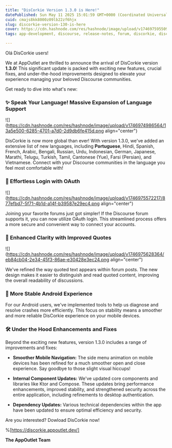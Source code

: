 ```yaml
---
title: "DisCorkie Version 1.3.0 is Here!"
datePublished: Sun May 11 2025 15:01:59 GMT+0000 (Coordinated Universal Time)
cuid: cmajs8kk8000z09lb22zf6hjx
slug: discorkie-version-130-is-here
cover: https://cdn.hashnode.com/res/hashnode/image/upload/v1746975955090/7ef259b5-0ba2-4648-ac99-5244cd935720.png
tags: app-development, discourse, release-notes, forum, discorkie, discorkie-changelog

---
```


Olá DisCorkie users!

We at AppOutlet are thrilled to announce the arrival of DisCorkie version **1.3.0**! This significant update is packed with exciting new features, crucial fixes, and under-the-hood improvements designed to elevate your experience managing your beloved Discourse communities.

Get ready to dive into what's new:

### ✨ Speak Your Language! Massive Expansion of Language Support

![](https://cdn.hashnode.com/res/hashnode/image/upload/v1746974986564/13a5e500-6285-4701-a7d0-2d9db6fe415d.png align="center")

DisCorkie is now more global than ever! With version 1.3.0, we've added an extensive list of new languages, including **Portuguese**, Hindi, Spanish, French, Arabic, Bengali, Russian, Urdu, Indonesian, German, Japanese, Marathi, Telugu, Turkish, Tamil, Cantonese (Yue), Farsi (Persian), and Vietnamese. Connect with your Discourse communities in the language you feel most comfortable with!

### 🔑 Effortless Login with OAuth

![](https://cdn.hashnode.com/res/hashnode/image/upload/v1746975572217/877efbd7-5f71-4b1d-a14f-b39587e29ec4.png align="center")

Joining your favorite forums just got simpler! If the Discourse forum supports it, you can now utilize OAuth login. This streamlined process offers a more secure and convenient way to connect your accounts.

### 💬 Enhanced Clarity with Improved Quotes

![](https://cdn.hashnode.com/res/hashnode/image/upload/v1746975628364/eb84cb04-2e34-45f3-86ae-e30428e3ec24.png align="center")

We've refined the way quoted text appears within forum posts. The new design makes it easier to distinguish and read quoted content, improving the overall readability of discussions.

### 📱 More Stable Android Experience

For our Android users, we've implemented tools to help us diagnose and resolve crashes more efficiently. This focus on stability means a smoother and more reliable DisCorkie experience on your mobile devices.

### 🛠️ Under the Hood Enhancements and Fixes

Beyond the exciting new features, version 1.3.0 includes a range of improvements and fixes:

* **Smoother Mobile Navigation:** The side menu animation on mobile devices has been refined for a much smoother open and close experience. Say goodbye to those slight visual hiccups!
    
* **Internal Component Updates:** We've updated core components and libraries like Ktor and Compose. These updates bring performance enhancements, improved stability, and strengthened security across the entire application, including refinements to desktop authentication.
    
* **Dependency Updates:** Various technical dependencies within the app have been updated to ensure optimal efficiency and security.
    

Are you interested? Dowload DisCorkie now!  

%[https://discorkie.appoutlet.dev/] 

**The AppOutlet Team**